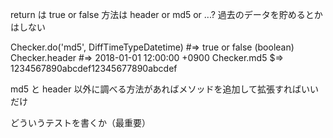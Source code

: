 return は true or false
方法は header or md5 or ...?
過去のデータを貯めるとかはしない

Checker.do('md5', DiffTimeTypeDatetime) #=> true or false (boolean)
Checker.header #=> 2018-01-01 12:00:00 +0900
Checker.md5 $=> 1234567890abcdef12345677890abcdef

md5 と header 以外に調べる方法があればメソッドを追加して拡張すればいいだけ

どういうテストを書くか（最重要）

